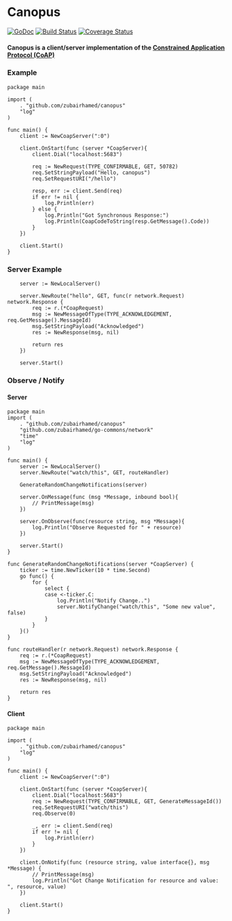 # Canopus

[![GoDoc](https://godoc.org/github.com/zubairhamed/canopus?status.svg)](https://godoc.org/github.com/zubairhamed/canopus)
[![Build Status](https://drone.io/github.com/zubairhamed/canopus/status.png)](https://drone.io/github.com/zubairhamed/canopus/latest)
[![Coverage Status](https://coveralls.io/repos/zubairhamed/canopus/badge.svg?branch=master)](https://coveralls.io/r/zubairhamed/canopus?branch=master)

#### Canopus is a client/server implementation of the [Constrained Application Protocol (CoAP)][RFC7252]

[RFC7252]: http://tools.ietf.org/html/rfc7252

### Example
```
package main

import (
	. "github.com/zubairhamed/canopus"
	"log"
)

func main() {
	client := NewCoapServer(":0")

	client.OnStart(func (server *CoapServer){
		client.Dial("localhost:5683")

		req := NewRequest(TYPE_CONFIRMABLE, GET, 50782)
		req.SetStringPayload("Hello, canopus")
		req.SetRequestURI("/hello")

		resp, err := client.Send(req)
		if err != nil {
			log.Println(err)
		} else {
			log.Println("Got Synchronous Response:")
			log.Println(CoapCodeToString(resp.GetMessage().Code))
		}
	})

	client.Start()
}
```

### Server Example
```
	server := NewLocalServer()

	server.NewRoute("hello", GET, func(r network.Request) network.Response {
		req := r.(*CoapRequest)
		msg := NewMessageOfType(TYPE_ACKNOWLEDGEMENT, req.GetMessage().MessageId)
		msg.SetStringPayload("Acknowledged")
		res := NewResponse(msg, nil)
                                      
		return res
	})

	server.Start()
```

### Observe / Notify

#### Server
```
package main
import (
	. "github.com/zubairhamed/canopus"
	"github.com/zubairhamed/go-commons/network"
	"time"
	"log"
)

func main() {
	server := NewLocalServer()
	server.NewRoute("watch/this", GET, routeHandler)

	GenerateRandomChangeNotifications(server)

	server.OnMessage(func (msg *Message, inbound bool){
		// PrintMessage(msg)
	})

	server.OnObserve(func(resource string, msg *Message){
		log.Println("Observe Requested for " + resource)
	})

	server.Start()
}

func GenerateRandomChangeNotifications(server *CoapServer) {
	ticker := time.NewTicker(10 * time.Second)
	go func() {
		for {
			select {
			case <-ticker.C:
				log.Println("Notify Change..")
				server.NotifyChange("watch/this", "Some new value", false)
			}
		}
	}()
}

func routeHandler(r network.Request) network.Response {
	req := r.(*CoapRequest)
	msg := NewMessageOfType(TYPE_ACKNOWLEDGEMENT, req.GetMessage().MessageId)
	msg.SetStringPayload("Acknowledged")
	res := NewResponse(msg, nil)

	return res
}
```

#### Client
```
package main

import (
	. "github.com/zubairhamed/canopus"
	"log"
)

func main() {
	client := NewCoapServer(":0")

	client.OnStart(func (server *CoapServer){
		client.Dial("localhost:5683")
		req := NewRequest(TYPE_CONFIRMABLE, GET, GenerateMessageId())
		req.SetRequestURI("watch/this")
		req.Observe(0)

		_, err := client.Send(req)
		if err != nil {
			log.Println(err)
		}
	})

	client.OnNotify(func (resource string, value interface{}, msg *Message) {
		// PrintMessage(msg)
		log.Println("Got Change Notification for resource and value: ", resource, value)
	})

	client.Start()
}
```